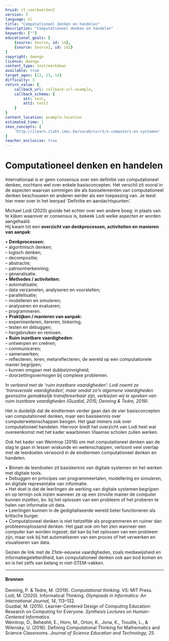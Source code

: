 ```yaml
---
hruid: ct_voorbeelden2
version: 3
language: nl
title: "Computationeel denken en handelen"
description: "Computationeel denken en handelen"
keywords: [""]
educational_goals: [
    {source: Source, id: id}, 
    {source: Source2, id: id2}
]
copyright: dwengo
licence: dwengo
content_type: text/markdown
available: true
target_ages: [12, 13, 14]
difficulty: 3
return_value: {
    callback_url: callback-url-example,
    callback_schema: {
        att: test,
        att2: test2
    }
}
content_location: example-location
estimated_time: 1
skos_concepts: [
    'http://ilearn.ilabt.imec.be/vocab/curr1/s-computers-en-systemen'
]
teacher_exclusive: true
---
```

# Computationeel denken en handelen

Internationaal is er geen consensus over een definitie van computationeel denken, nochtans wel over enkele basisconcepten. Het verschil zit vooral in de aspecten waarvan sommigen die als basiselementen van computationeel denken beschouwen en anderen eerder als een toepassing van. Je leest hier meer over in het leerpad 'Definitie en aandachtspunten'. 

Michael Lodi (2020) gooide het echter over een andere boeg: in plaats van te kijken waarover er consensus is, bekeek Lodi welke aspecten er worden aangehaald.<br>
Hij kwam tot een **overzicht van denkprocessen, activiteiten en manieren van aanpak**:

• **Denkprocessen:**<br>
– algoritmisch denken;<br>
– logisch denken;<br>
– decompositie;<br>
– abstractie;<br>
– patroonherkenning;<br>
– generalisatie.<br>
• **Methodes / activiteiten:**<br>
– automatisatie;<br>
– data verzamelen, analyseren en voorstellen;<br>
– parallellisatie;<br>
– modelleren en simuleren;<br>
– analyseren en evalueren;<br>
– programmeren.<br>
• **Praktijken / manieren van aanpak:**<br>
– experimenteren, itereren, tinkering;<br>
– testen en debuggen;<br>
– hergebruiken en remixen.<br>
• **Ruim inzetbare vaardigheden**:<br>
– ontwerpen en creëren;<br>
– communiceren;<br>
– samenwerken;<br>
– reflecteren, leren, metareflecteren, de wereld op een computationele manier begrijpen;<br>
– kunnen omgaan met dubbelzinnigheid;<br>
– doorzettingsvermogen bij complexe problemen.<br>

*In verband met de ‘ruim inzetbare vaardigheden’: Lodi noemt ze ‘transversale vaardigheden’, maar omdat zo’n algemene vaardigheden geenszins gemakkelijk transfereerbaar zijn, verkiezen wij te spreken van ruim inzetbare vaardigheden (Guzdial, 2015; Denning & Tedre, 2019).*

Het is duidelijk dat de eindtermen verder gaan dan de vier basisconcepten van computationeel denken, maar een basiskennis over computerwetenschappen beogen. 
Het gaat immers ook over computationeel handelen. Hiervoor biedt het overzicht van Lodi heel wat overeenkomst met het kader waarbinnen Vlaamse scholen zullen werken.

Ook het kader van Weintrop (2016) om met computationeel denken aan de slag te gaan in lessen wiskunde en wetenschappen, vertoont veel overlap met de leerdoelen verwoord in de eindtermen 
computationeel denken en handelen.

• Binnen de leerdoelen zit basiskennis van digitale systemen en het werken met digitale tools.<br>
• Debuggen en principes van programmeertalen, modellering en simuleren, en digitale representatie van informatie.<br>
• Het doel is dat de leerlingen de werking van digitale systemen begrijpen en op termijn ook inzien wanneer ze op een zinvolle manier de computer kunnen
inzetten, bv. bij het oplossen van een probleem of het proberen te halen van informatie uit data.<br>
• Leerlingen kunnen in de gedigitaliseerde wereld beter functioneren als kritische burger.<br>
• Computationeel denken is niet hetzelfde als programmeren en ruimer dan probleemoplossend denken. Het gaat ook om het zien wanneer een computer
kan worden ingezet; dat kan bij het oplossen van een probleem zijn, maar ook bij het automatiseren van een proces of het verwerken en visualiseren van data.<br>

Gezien de link met de 21ste-eeuwse vaardigheden, zoals mediawijsheid en informatiegeletterdheid, kan computationeel denken ook aan bod komen en en is het zelfs van belang in niet-STEM-vakken.

----------------------
#### Bronnen
Denning, P. & Tedre, M. (2019). *Computational thinking.* VS: MIT Press.<br>
Lodi, M. (2020). Informatical Thinking. *Olympiads in Informatics: An International Journal, 14*, 113–132.<br>
Guzdial, M. (2015). Learner-Centered Design of Computing Education: Research on Computing for Everyone. *Synthesis Lectures on Human-Centered Informatics.*<br>
Weintrop, D., Beheshti, E., Horn, M., Orton, K., Jona, K., Trouille, L., & Wilensky, U. (2016). Defining Computational Thinking for Mathematics and Science Classrooms. *Journal of Science Education and Technology, 25*.


